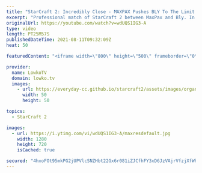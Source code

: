```yaml
---
title: "StarCraft 2: Incredibly Close - MAXPAX Pushes BLY To The Limit!"
excerpt: "Professional match of StarCraft 2 between MaxPax and Bly. In this game Bly tries to swarm his opponent by constantly denying him bases, while MaxPax slowly builds up the Protoss SkyToss army.  Support my work on Patreon: http://www.patreon.com/lowkotv Become a YouTube member: https://lowko.tv/join  My"
originalUrl: https://youtube.com/watch?v=wdUQS1IG3-A
type: video
length: PT25M57S
publishedDateTime: 2021-08-11T09:32:09Z
heat: 50

featuredContent: "<iframe width=\"800\" height=\"500\" frameborder=\"0\" src=\"https://www.youtube.com/embed/wdUQS1IG3-A\" allow=\"accelerometer; autoplay; encrypted-media; gyroscope; picture-in-picture\" allowfullscreen></iframe>"

provider:
  name: LowkoTV
  domain: lowko.tv
  images:
    - url: https://everyday-cc.github.io/starcraft2/assets/images/organizations/lowko.tv-50x50.jpg
      width: 50
      height: 50

topics:
  - StarCraft 2

images:
  - url: https://i.ytimg.com/vi/wdUQS1IG3-A/maxresdefault.jpg
    width: 1280
    height: 720
    isCached: true

secured: "4hxoFOt95mkPG2jUPVlcSNZHbt22Gx6r081iZJCfhFY3xD6JzVAjrVfzjXfWh4Toon5+RJSc8YigfQy2ZcNpuwBPAw7UTpinCwhwcxBpoY/TTguKShMPWBUP38fTSLZrhCFSKaYa7ZqFuv18oXGA/KCQkUNlc763CHy/pAFskiGftj8cwEq1uy5BkECskbUyVjNAhBVBouykeMAeICBYXUusvbTo/iuGlHISrdlEKNmXzmfmKzM38ERKNChomCXyM+VKMXn6ZvU7PejDP4kgoofpOaBnASFWbUpjAXR0qBt4A3KXEU68fDP4f+MbC7IYES6GN1rC6qPYJq7JCrlkm25zQ7Or1E1jmOjpsHPs0jonDLCaj2eRKPsxCCGGPOuzC9ilIXb6qzxHNUfDg3Q1QicgM5v+KrnBDCDx3y4cOa0=;uXZq3UY09Ns8CVgTkxUoXA=="
---
```


